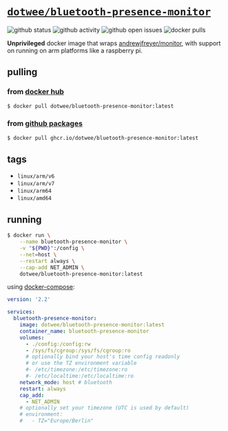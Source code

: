 # [`dotwee/bluetooth-presence-monitor`](https://hub.docker.com/r/dotwee/bluetooth-presence-monitor)

![github status](https://img.shields.io/github/actions/workflow/status/dotwee/docker-bluetooth-presence-monitor/main.yml?branch=master&logo=GitHub)
![github activity](https://img.shields.io/github/last-commit/dotwee/docker-bluetooth-presence-monitor?logo=github)
![github open issues](https://badgen.net/github/open-issues/dotwee/docker-bluetooth-presence-monitor?icon=github)
![docker pulls](https://badgen.net/docker/pulls/dotwee/bluetooth-presence-monitor?icon=docker&label=pulls)

**Unprivileged** docker image that wraps [andrewjfreyer/monitor](https://github.com/andrewjfreyer/monitor), with support on running on arm platforms like a raspberry pi.

## pulling

### from [**docker hub**](https://hub.docker.com/r/dotwee/bluetooth-presence-monitor)

```bash
$ docker pull dotwee/bluetooth-presence-monitor:latest
```

### from [**github packages**](https://github.com/dotWee/docker-bluetooth-presence-monitor/pkgs/container/bluetooth-presence-monitor)

```bash
$ docker pull ghcr.io/dotwee/bluetooth-presence-monitor:latest
```

## tags

- `linux/arm/v6`
- `linux/arm/v7`
- `linux/arm64`
- `linux/amd64`

## running

```bash
$ docker run \
    --name bluetooth-presence-monitor \
    -v "${PWD}":/config \
    --net=host \
    --restart always \
    --cap-add NET_ADMIN \
    dotwee/bluetooth-presence-monitor:latest
```

using [docker-compose](./docker-compose.yml):

```yaml
version: '2.2'

services:
  bluetooth-presence-monitor:
    image: dotwee/bluetooth-presence-monitor:latest
    container_name: bluetooth-presence-monitor
    volumes:
      - ./config:/config:rw
      - /sys/fs/cgroup:/sys/fs/cgroup:ro
      # optionally bind your host's time config readonly
      # or use the TZ environment variable
      #- /etc/timezone:/etc/timezone:ro
      #- /etc/localtime:/etc/localtime:ro
    network_mode: host # bluetooth
    restart: always
    cap_add:
      - NET_ADMIN
    # optionally set your timezone (UTC is used by default)
    # environment:
    #   - TZ="Europe/Berlin"
```
